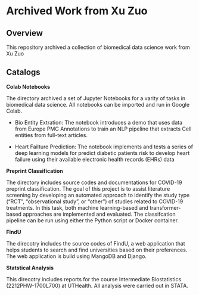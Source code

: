 # Archived Work from Xu Zuo
## Overview
This repository archived a collection of biomedical data science work from Xu Zuo

## Catalogs
**Colab Notebooks**

The directory archived a set of Jupyter Notebooks for a varity of tasks in biomedical data science. All notebooks can be imported and run in Google Colab.

- Bio Entity Extration: The notebook introduces a demo that uses data from Europe PMC Annotations to train an NLP pipeline that extracts Cell entities from full-text articles.

- Heart Failture Prediction: The notebook implements and tests a series of deep learning models for predict diabetic patients risk to develop heart failure using their available electronic health records (EHRs) data


**Preprint Classification**

The directory includes source codes and documentations for COVID-19 preprint classification. The goal of this project is to assist literature screening by developing an automated approach to identify the study type (“RCT”, “observational study”, or “other”) of studies related to COVID-19 treatments. In this task, both machine learning-based and transformer-based approaches are implemented and evaluated. The classifcation pipeline can be run using either the Python script or Docker container.

**FindU**

The direcotry includes the source codes of FindU, a web application that helps students to search and find universities based on their preferences. The web application is build using MangoDB and Django. 


**Statstical Analysis**

This direcotry includes reports for the course Intermediate Biostatistics (2212PHW-1700L700) at UTHealth. All analysis were carried out in STATA.